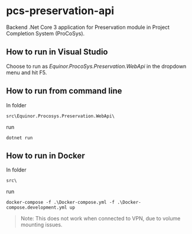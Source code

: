 # pcs-preservation-api

Backend .Net Core 3 application for Preservation module in Project Completion System (ProCoSys).

## How to run in Visual Studio
Choose to run as *Equinor.ProcoSys.Preservation.WebApi* in the dropdown menu and hit F5.

## How to run from command line
In folder
```
src\Equinor.Procosys.Preservation.WebApi\
```
run
```console
dotnet run
```

## How to run in Docker
In folder
```
src\
```
run
```console
docker-compose -f .\Docker-compose.yml -f .\Docker-compose.development.yml up
```
> Note: This does not work when connected to VPN, due to volume mounting issues.
